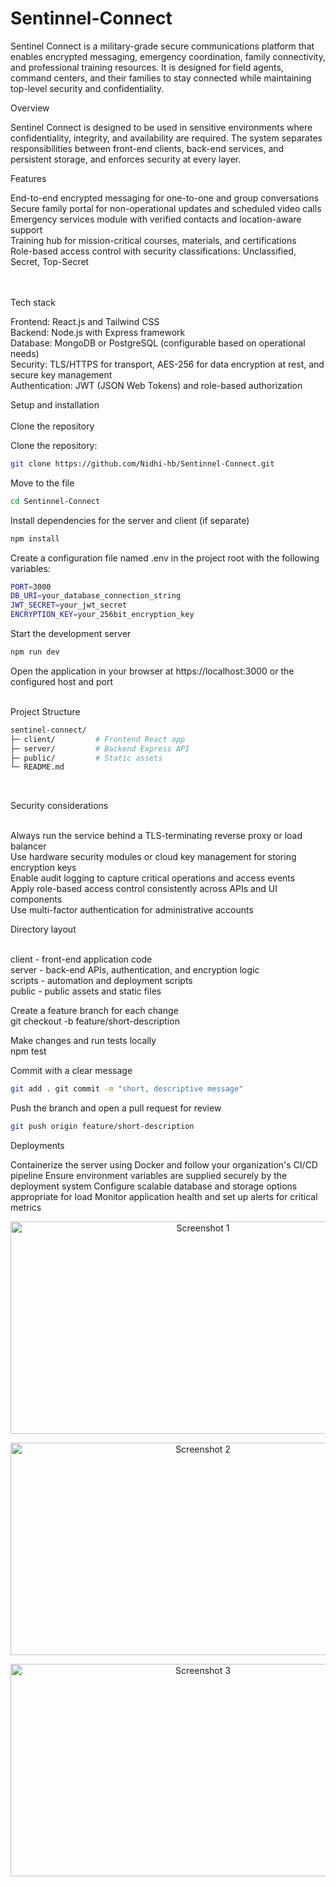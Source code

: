 # Sentinnel-Connect
Sentinel Connect is a military-grade secure communications platform that enables encrypted messaging, emergency coordination, family connectivity, and professional training resources. It is designed for field agents, command centers, and their families to stay connected while maintaining top-level security and confidentiality.

Overview

Sentinel Connect is designed to be used in sensitive environments where confidentiality, integrity, and availability are required. 
The system separates responsibilities between front-end clients, back-end services, and persistent storage, and enforces security at every layer.

Features

End-to-end encrypted messaging for one-to-one and group conversations<br>
Secure family portal for non-operational updates and scheduled video calls<br>
Emergency services module with verified contacts and location-aware support<br>
Training hub for mission-critical courses, materials, and certifications<br>
Role-based access control with security classifications: Unclassified, Secret, Top-Secret<br><br><br>

Tech stack<br>

Frontend: React.js and Tailwind CSS<br>
Backend: Node.js with Express framework<br>
Database: MongoDB or PostgreSQL (configurable based on operational needs)<br>
Security: TLS/HTTPS for transport, AES-256 for data encryption at rest, and secure key management<br>
Authentication: JWT (JSON Web Tokens) and role-based authorization<br>

Setup and installation<br><br>
Clone the repository<br>

Clone the repository:
```bash
git clone https://github.com/Nidhi-hb/Sentinnel-Connect.git
```
Move to the file
```bash
cd Sentinnel-Connect
```
Install dependencies for the server and client (if separate)
```bash
npm install
```
Create a configuration file named .env in the project root with the following variables:
```bash
PORT=3000
DB_URI=your_database_connection_string
JWT_SECRET=your_jwt_secret
ENCRYPTION_KEY=your_256bit_encryption_key
```
Start the development server
```bash
npm run dev
```
Open the application in your browser at https://localhost:3000 or the configured host and port<br><br>

Project Structure 
```bash
sentinel-connect/
├─ client/         # Frontend React app
├─ server/         # Backend Express API
├─ public/         # Static assets
└─ README.md
```
<br>

Security considerations<br><br>

Always run the service behind a TLS-terminating reverse proxy or load balancer<br>
Use hardware security modules or cloud key management for storing encryption keys<br>
Enable audit logging to capture critical operations and access events<br>
Apply role-based access control consistently across APIs and UI components<br>
Use multi-factor authentication for administrative accounts<br>

Directory layout<br><br>

client - front-end application code<br>
server - back-end APIs, authentication, and encryption logic<br>
scripts - automation and deployment scripts<br>
public - public assets and static files<br>


Create a feature branch for each change<br>
git checkout -b feature/short-description

Make changes and run tests locally<br>
npm test<br>

Commit with a clear message
```bash
git add . git commit -m "short, descriptive message"
```
Push the branch and open a pull request for review
```bash
git push origin feature/short-description
```

Deployments

Containerize the server using Docker and follow your organization's CI/CD pipeline
Ensure environment variables are supplied securely by the deployment system
Configure scalable database and storage options appropriate for load
Monitor application health and set up alerts for critical metrics

<p align="center">
  <img src="images/s1.png" alt="Screenshot 1" width="600" height="340">
</p>

<p align="center">
  <img src="images/s2.png" alt="Screenshot 2" width="600" height="340">
</p>

<p align="center">
  <img src="images/s3.png" alt="Screenshot 3" width="600" height="340">
</p>
